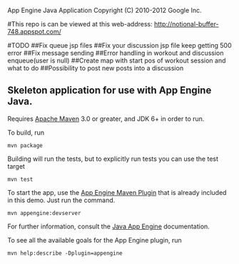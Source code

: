 App Engine Java Application
Copyright (C) 2010-2012 Google Inc.

#This repo is can be viewed at this web-address: http://notional-buffer-748.appspot.com/

#TODO
##Fix queue jsp files
##Fix your discussion jsp file keep getting 500 error
##Fix message sending
##Error handling in workout and discussion enqueue(user is null)
##Create map with start pos of workout session and what to do
##Possibility to post new posts into a discussion

## Skeleton application for use with App Engine Java.

Requires [Apache Maven](http://maven.apache.org) 3.0 or greater, and JDK 6+ in order to run.

To build, run

    mvn package

Building will run the tests, but to explicitly run tests you can use the test target

    mvn test

To start the app, use the [App Engine Maven Plugin](http://code.google.com/p/appengine-maven-plugin/) that is already included in this demo.  Just run the command.

    mvn appengine:devserver

For further information, consult the [Java App Engine](https://developers.google.com/appengine/docs/java/overview) documentation.

To see all the available goals for the App Engine plugin, run

    mvn help:describe -Dplugin=appengine
